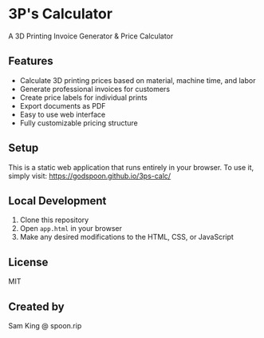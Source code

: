 # 3P's Calculator

A 3D Printing Invoice Generator & Price Calculator

## Features

- Calculate 3D printing prices based on material, machine time, and labor
- Generate professional invoices for customers
- Create price labels for individual prints
- Export documents as PDF
- Easy to use web interface
- Fully customizable pricing structure

## Setup

This is a static web application that runs entirely in your browser.
To use it, simply visit: https://godspoon.github.io/3ps-calc/

## Local Development

1. Clone this repository
2. Open `app.html` in your browser
3. Make any desired modifications to the HTML, CSS, or JavaScript

## License

MIT

## Created by

Sam King @ spoon.rip
